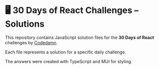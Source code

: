 # 🖥️ 30 Days of React Challenges – Solutions

This repository contains JavaScript solution files for the **30 Days of React** challenges by [Codedamn](https://codedamn.com/challenge/30-days-of-react). 

Each file represents a solution for a specific daily challenge.

The answers were created with TypeScript and MUI for styling.
